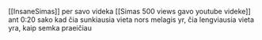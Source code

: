 [[InsaneSimas]] per savo videka [[Simas 500 views gavo youtube videke]] ant 0:20 sako kad čia sunkiausia vieta nors melagis yr, čia lengviausia vieta yra, kaip semka praeičiau